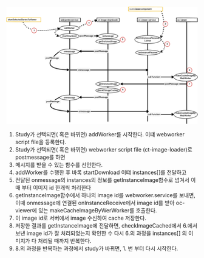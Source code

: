 
![sequene diagram for webworker](images/sequence-of-webworker.png)
1. Study가 선택되면( 혹은 바뀌면) addWorker를 시작한다. 이떄 webworker script file을 등록한다.
2. Study가 선택되면( 혹은 바뀌면) webworker script file (ct-image-loader)로 postmessage를 하면
3. 메시지를 받을 수 있는 함수를 선언한다.
4. addWorker를 수행한 후 바록 startDownload 이떄 instances[]를 전달하고
5. 전달된 onmessage의 instances의 정보를 getInstanceImage함수로 넘겨서 이때 부터 이미지 id 한개씩 처리한다
6. getInstanceImage함수에서 하나의 image id를 webworker.service를 보내면, 이때 onmessage에 연결된
   onInstanceReceive에서 image id를 받아 oc-viewer에 있는 makeCacheImageByWerWorker를 호출한다.
7. 이 image id로 서버에서 image 수신하여 cache 저장한다.
8. 저장한 결과를 getInstanceImage에 전달하면, checkImageCached에서 6.에서 보낸 image id가 잘 처리되었는지
   확인한 수 다시 6.의 과정을 instances[] 의 이미지가 다 처리될 때까지 반복한다.
9. 8.의 과정을 반복하는 과정에서 study가 바뀌면, 1. 번 부터 다시 시작한다.



